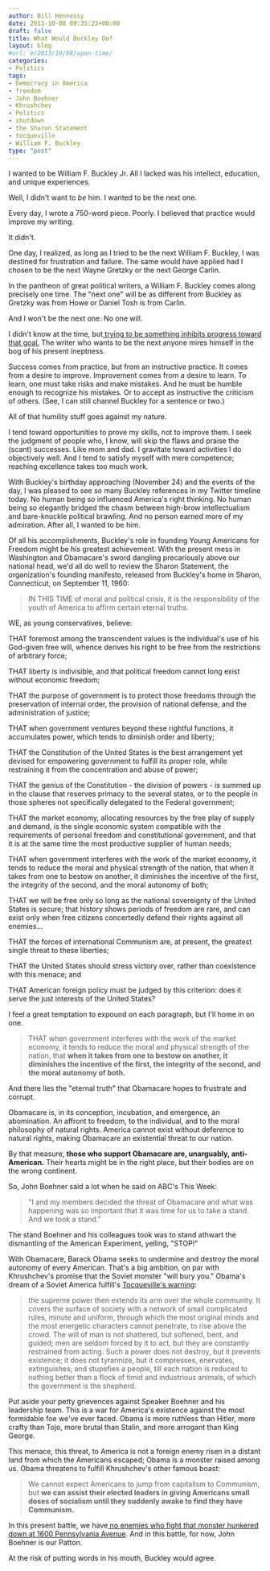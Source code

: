 ```yaml
---
author: Bill Hennessy
date: 2013-10-08 09:35:23+00:00
draft: false
title: What Would Buckley Do?
layout: blog
#url: e/2013/10/08/upon-time/
categories:
- Politics
tags:
- Democracy in America
- freedom
- John Boehner
- Khrushchev
- Politics
- shutdown
- the Sharon Statement
- tocqueville
- William F. Buckley
type: "post"
---
```


I wanted to be William F. Buckley Jr. All I lacked was his intellect, education, and unique experiences.

Well, I didn't want to _be_ him. I wanted to be the next one.

Every day, I wrote a 750-word piece. Poorly. I believed that practice would improve my writing.

It didn't.

One day, I realized, as long as I tried to be the next William F. Buckley, I was destined for frustration and failure. The same would have applied had I chosen to be the next Wayne Gretzky or the next George Carlin.

In the pantheon of great political writers, a William F. Buckley comes along precisely one time. The "next one" will be as different from Buckley as Gretzky was from Howe or Daniel Tosh is from Carlin.

And I won't be the next one. No one will.

I didn't know at the time, but[ trying to be something inhibits progress toward that goal.](https://hennessysview.com/2013/02/28/ambition-comes-in-good-and-bad-flavors/) The writer who wants to be the next anyone mires himself in the bog of his present ineptness.

Success comes from practice, but from an instructive practice. It comes from a desire to improve. Improvement comes from a desire to learn. To learn, one must take risks and make mistakes. And he must be humble enough to recognize his mistakes. Or to accept as instructive the criticism of others. (See, I can still channel Buckley for a sentence or two.)

All of that humility stuff goes against my nature.

I tend toward opportunities to prove my skills, not to improve them. I seek the judgment of people who, I know, will skip the flaws and praise the (scant) successes. Like mom and dad. I gravitate toward activities I do objectively well. And I tend to satisfy myself with mere competence; reaching excellence takes too much work.

With Buckley's birthday approaching (November 24) and the events of the day, I was pleased to see so many Buckley references in my Twitter timeline today. No human being so influenced America's right thinking. No human being so elegantly bridged the chasm between high-brow intellectualism and bare-knuckle political brawling. And no person earned more of my admiration. After all, I wanted to be him.

Of all his accomplishments, Buckley's role in founding Young Americans for Freedom might be his greatest achievement. With the present mess in Washington and Obamacare's sword dangling precariously above our national head, we'd all do well to review the Sharon Statement, the organization's founding manifesto, released from Buckley's home in Sharon, Connecticut, on September 11, 1960:


> IN THIS TIME of moral and political crisis, it is the responsibility of the youth of America to affirm certain eternal truths.

WE, as young conservatives, believe:

THAT foremost among the transcendent values is the individual's use of his God-given free will, whence derives his right to be free from the restrictions of arbitrary force;

THAT liberty is indivisible, and that political freedom cannot long exist without economic freedom;

THAT the purpose of government is to protect those freedoms through the preservation of internal order, the provision of national defense, and the administration of justice;

THAT when government ventures beyond these rightful functions, it accumulates power, which tends to diminish order and liberty;

THAT the Constitution of the United States is the best arrangement yet devised for empowering government to fulfill its proper role, while restraining it from the concentration and abuse of power;

THAT the genius of the Constitution - the division of powers - is summed up in the clause that reserves primacy to the several states, or to the people in those spheres not specifically delegated to the Federal government;

THAT the market economy, allocating resources by the free play of supply and demand, is the single economic system compatible with the requirements of personal freedom and constitutional government, and that it is at the same time the most productive supplier of human needs;

THAT when government interferes with the work of the market economy, it tends to reduce the moral and physical strength of the nation, that when it takes from one to bestow on another, it diminishes the incentive of the first, the integrity of the second, and the moral autonomy of both;

THAT we will be free only so long as the national sovereignty of the United States is secure; that history shows periods of freedom are rare, and can exist only when free citizens concertedly defend their rights against all enemies…

THAT the forces of international Communism are, at present, the greatest single threat to these liberties;

THAT the United States should stress victory over, rather than coexistence with this menace; and

THAT American foreign policy must be judged by this criterion: does it serve the just interests of the United States?


I feel a great temptation to expound on each paragraph, but I'll home in on one.


> THAT when government interferes with the work of the market economy, it tends to reduce the moral and physical strength of the nation, that **when it takes from one to bestow on another, it diminishes the incentive of the first, the integrity of the second, and the moral autonomy of both.**


And there lies the "eternal truth" that Obamacare hopes to frustrate and corrupt.

Obamacare is, in its conception, incubation, and emergence, an abomination. An affront to freedom, to the individual, and to the moral philosophy of natural rights. America cannot exist without deference to natural rights, making Obamacare an existential threat to our nation.

By that measure, **those who support Obamacare are, unarguably, anti-American.** Their hearts might be in the right place, but their bodies are on the wrong continent.

So, John Boehner said a lot when he said on ABC's This Week:


> "I and my members decided the threat of Obamacare and what was happening was so important that it was time for us to take a stand. And we took a stand."


The stand Boehner and his colleagues took was to stand athwart the dismantling of the American Experiment, yelling, "STOP!"

With Obamacare, Barack Obama seeks to undermine and destroy the moral autonomy of every American. That's a big ambition, on par with Khrushchev's promise that the Soviet monster "will bury you." Obama's dream of a Soviet America fulfill's [Tocqueville's warning](https://xroads.virginia.edu/~HYPER/DETOC/ch4_06.htm):


> the supreme power then extends its arm over the whole community. It covers the surface of society with a network of small complicated rules, minute and uniform, through which the most original minds and the most energetic characters cannot penetrate, to rise above the crowd. The will of man is not shattered, but softened, bent, and guided; men are seldom forced by it to act, but they are constantly restrained from acting. Such a power does not destroy, but it prevents existence; it does not tyrannize, but it compresses, enervates, extinguishes, and stupefies a people, till each nation is reduced to nothing better than a flock of timid and industrious animals, of which the government is the shepherd.


Put aside your petty grievences against Speaker Boehner and his leadership team. This is a war for America's existence against the most formidable foe we've ever faced. Obama is more ruthless than Hitler, more crafty than Tojo, more brutal than Stalin, and more arrogant than King George.

This menace, this threat, to America is not a foreign enemy risen in a distant land from which the Americans escaped; Obama is a monster raised among us. Obama threatens to fulfill Khrushchev's other famous boast:


> We cannot expect Americans to jump from capitalism to Communism, but **we can assist their elected leaders in giving Americans small doses of socialism until they suddenly awake to find they have Communism.**


In this present battle, we have[ no enemies who fight that monster hunkered down at 1600 Pennsylvania Avenue](https://hennessysview.com/2013/10/07/know-fight/). And in this battle, for now, John Boehner is our Patton.

At the risk of putting words in his mouth, Buckley would agree.
